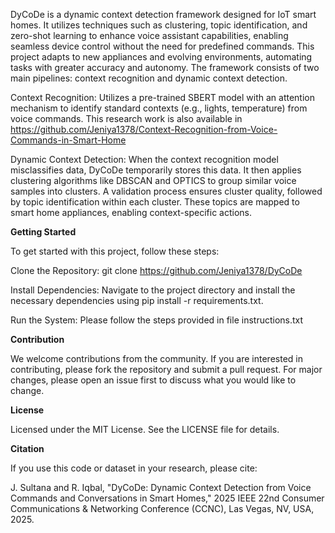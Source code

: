 DyCoDe is a dynamic context detection framework designed for IoT smart homes. It utilizes techniques such as clustering, topic identification, and zero-shot learning to enhance voice assistant capabilities, enabling seamless device control without the need for predefined commands. This project adapts to new appliances and evolving environments, automating tasks with greater accuracy and autonomy. The framework consists of two main pipelines: context recognition and dynamic context detection.

Context Recognition: Utilizes a pre-trained SBERT model with an attention mechanism to identify standard contexts (e.g., lights, temperature) from voice commands. This research work is also available in https://github.com/Jeniya1378/Context-Recognition-from-Voice-Commands-in-Smart-Home

Dynamic Context Detection: When the context recognition model misclassifies data, DyCoDe temporarily stores this data. It then applies clustering algorithms like DBSCAN and OPTICS to group similar voice samples into clusters. A validation process ensures cluster quality, followed by topic identification within each cluster. These topics are mapped to smart home appliances, enabling context-specific actions.

**Getting Started**

To get started with this project, follow these steps:

Clone the Repository: git clone https://github.com/Jeniya1378/DyCoDe

Install Dependencies: Navigate to the project directory and install the necessary dependencies using pip install -r requirements.txt.

Run the System: Please follow the steps provided in file instructions.txt

**Contribution**

We welcome contributions from the community. If you are interested in contributing, please fork the repository and submit a pull request. For major changes, please open an issue first to discuss what you would like to change.

**License**

Licensed under the MIT License. See the LICENSE file for details.

**Citation**

If you use this code or dataset in your research, please cite:

J. Sultana and R. Iqbal, "DyCoDe: Dynamic Context Detection from Voice Commands and Conversations in Smart Homes," 2025 IEEE 22nd Consumer Communications & Networking Conference (CCNC), Las Vegas, NV, USA, 2025.
